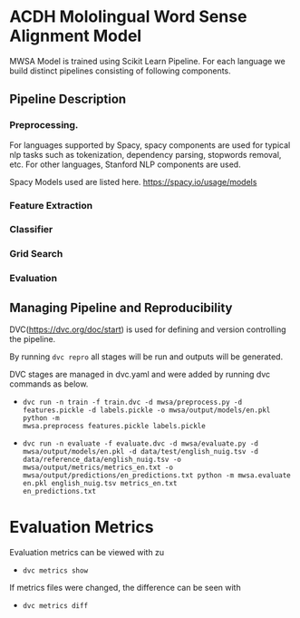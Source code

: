 # ACDH Mololingual Word Sense Alignment Model
MWSA Model is trained using Scikit Learn Pipeline.
For each language we build distinct pipelines consisting of following components.

## Pipeline Description
### Preprocessing.
For languages supported by Spacy, spacy components are used for typical nlp tasks such as tokenization, 
dependency parsing, stopwords removal, etc. For other languages, Stanford NLP components are used.

Spacy Models used are listed here.
https://spacy.io/usage/models

### Feature Extraction

### Classifier

### Grid Search

### Evaluation

## Managing Pipeline and Reproducibility

DVC(https://dvc.org/doc/start) is used for defining and version controlling the pipeline.

By running  <code>dvc repro</code> all stages will be run and outputs will be generated.

DVC stages are managed in dvc.yaml and were added by running dvc commands as below.

* <code>dvc run -n train -f train.dvc -d mwsa/preprocess.py -d features.pickle -d labels.pickle -o mwsa/output/models/en.pkl python -m mwsa.preprocess features.pickle labels.pickle</code>

* <code>dvc run -n evaluate -f evaluate.dvc -d mwsa/evaluate.py -d mwsa/output/models/en.pkl -d data/test/english_nuig.tsv -d data/reference_data/english_nuig.tsv -o mwsa/output/metrics/metrics_en.txt -o mwsa/output/predictions/en_predictions.txt python -m mwsa.evaluate en.pkl english_nuig.tsv metrics_en.txt en_predictions.txt</code>

# Evaluation Metrics
Evaluation metrics can be viewed with
zu
* <code>dvc metrics show</code>

If metrics files were changed, the difference can be seen with

* <code>dvc metrics diff</code>
